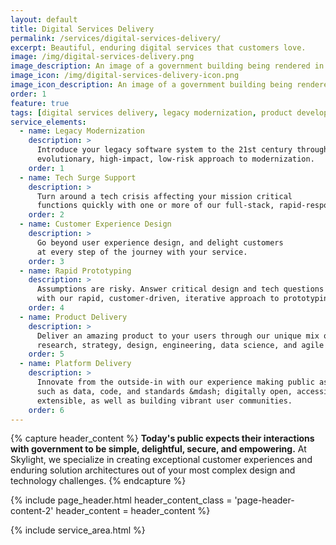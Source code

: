 ```yaml
---
layout: default
title: Digital Services Delivery
permalink: /services/digital-services-delivery/
excerpt: Beautiful, enduring digital services that customers love.
image: /img/digital-services-delivery.png
image_description: An image of a government building being rendered in a computer browser.
image_icon: /img/digital-services-delivery-icon.png
image_icon_description: An image of a government building being rendered in a computer browser.
order: 1
feature: true
tags: [digital services delivery, legacy modernization, product development, customer experience design]
service_elements:
  - name: Legacy Modernization
    description: >
      Introduce your legacy software system to the 21st century through our
      evolutionary, high-impact, low-risk approach to modernization.
    order: 1
  - name: Tech Surge Support
    description: >
      Turn around a tech crisis affecting your mission critical
      functions quickly with one or more of our full-stack, rapid-response teams.
    order: 2
  - name: Customer Experience Design
    description: >
      Go beyond user experience design, and delight customers
      at every step of the journey with your service.
    order: 3
  - name: Rapid Prototyping
    description: >
      Assumptions are risky. Answer critical design and tech questions
      with our rapid, customer-driven, iterative approach to prototyping.
    order: 4
  - name: Product Delivery
    description: >
      Deliver an amazing product to your users through our unique mix of
      research, strategy, design, engineering, data science, and agile project management.
    order: 5
  - name: Platform Delivery
    description: >
      Innovate from the outside-in with our experience making public assets &mdash;
      such as data, code, and standards &mdash; digitally open, accessible, and
      extensible, as well as building vibrant user communities.
    order: 6
---
```


{% capture header_content %}
  <strong>Today's public expects their interactions with government to be simple,
  delightful, secure, and empowering.</strong> At Skylight, we specialize in creating
  exceptional customer experiences and enduring solution architectures out of
  your most complex design and technology challenges.
{% endcapture %}

{% include page_header.html
  header_content_class = 'page-header-content-2'
  header_content = header_content
%}

{% include service_area.html %}

